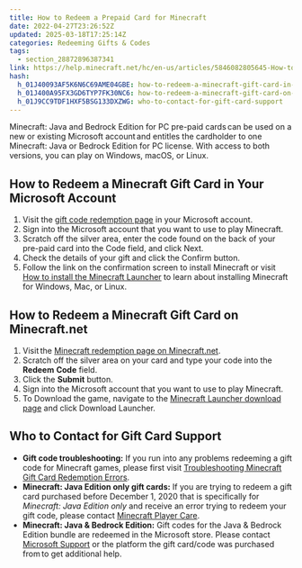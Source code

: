 ```yaml
---
title: How to Redeem a Prepaid Card for Minecraft
date: 2022-04-27T23:26:52Z
updated: 2025-03-18T17:25:14Z
categories: Redeeming Gifts & Codes
tags:
  - section_28872896387341
link: https://help.minecraft.net/hc/en-us/articles/5846082805645-How-to-Redeem-a-Prepaid-Card-for-Minecraft
hash:
  h_01J40093AF5K6N6C69AME04GBE: how-to-redeem-a-minecraft-gift-card-in-your-microsoft-account
  h_01J400A95FX3GD6TYP7FK30NC6: how-to-redeem-a-minecraft-gift-card-on-minecraftnet
  h_01J9CC9TDF1HXF5BSG133DXZWG: who-to-contact-for-gift-card-support
---
```


Minecraft: Java and Bedrock Edition for PC pre-paid cards can be used on a new or existing Microsoft account and entitles the cardholder to one Minecraft: Java or Bedrock Edition for PC license. With access to both versions, you can play on Windows, macOS, or Linux.

## How to Redeem a Minecraft Gift Card in Your Microsoft Account

1.  Visit the [gift code redemption page](https://account.microsoft.com/billing/redeem) in your Microsoft account.
2.  Sign into the Microsoft account that you want to use to play Minecraft.
3.  Scratch off the silver area, enter the code found on the back of your pre-paid card into the Code field, and click Next.
4.  Check the details of your gift and click the Confirm button.
5.  Follow the link on the confirmation screen to install Minecraft or visit [How to install the Minecraft Launcher](../Minecraft-Launcher-Support/Download-and-Install-the-Minecraft-Launcher.md) to learn about installing Minecraft for Windows, Mac, or Linux.

## How to Redeem a Minecraft Gift Card on Minecraft.net

1.  Visit the [Minecraft redemption page on Minecraft.net](https://www.minecraft.net/en-us/redeem).
2.  Scratch off the silver area on your card and type your code into the **Redeem** **Code** field.
3.  Click the **Submit** button.
4.  Sign into the Microsoft account that you want to use to play Minecraft.
5.  To Download the game, navigate to the [Minecraft Launcher download page](https://www.minecraft.net/en-us/download) and click Download Launcher.

## Who to Contact for Gift Card Support

- **Gift code troubleshooting:** If you run into any problems redeeming a gift code for Minecraft games, please first visit [Troubleshooting Minecraft Gift Card Redemption Errors](./Troubleshooting-Minecraft-Gift-Redemption-Errors.md).
- **Minecraft: Java Edition only gift cards:** If you are trying to redeem a gift card purchased before December 1, 2020 that is specifically for *Minecraft: Java Edition only* and receive an error trying to redeem your gift code, please contact [Minecraft Player Care](https://aka.ms/java-code-redeem-redirect).
- **Minecraft: Java & Bedrock Edition:** Gift codes for the Java & Bedrock Edition bundle are redeemed in the Microsoft store. Please contact [Microsoft Support](https://support.microsoft.com/home/contact?linkquery=Troubleshoot%20Xbox%20gift%20card) or the platform the gift card/code was purchased from to get additional help.
